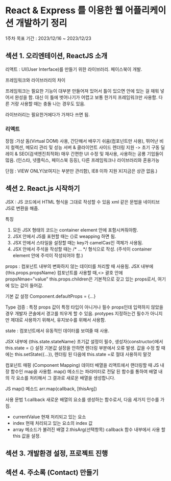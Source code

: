 # React & Express 를 이용한 웹 어플리케이션 개발하기 정리


1주차 목표 기간 : 2023/12/16 ~ 2023/12/23


## 섹션 1. 오리엔테이션, ReactJS 소개


리액트 : UI(User Interface)를 만들기 위한 라이브러리. 페이스북이 개발.


프레임워크와 라이브러리의 차이

프레임워크는 필요한 기능이 대부분 만들어져 있어서 틀이 있으면 안에 있는 걸 채워 넣어서 완성을 함.
대신 이 틀에 벗어나기가 어렵고 보통 한가지 프레임워크만 사용함. 다른 거랑 사용할 때는 충돌 나는 경우도 있음.

라이브러리는 필요한거에다가 가져다 쓰면 됨.

### 리액트


장점 :가상 돔(Virtual DOM) 사용, 간단해서 배우기 쉬움(컴포넌트만 사용), 뛰어난 비지 컬렉션, 메모리 관리 및 성능
서버 & 클라이언트 사이드 렌더링 지원 -> 초기 구동 딜레이 & SEO(검색엔진최적화)
매우 간편한 UI 수정 및 재사용, 사용하는 공룡 기업들이 많음. (인스타, 넷플릭스, 페이스북 등등), 다른 프레임워크나 라이브러리와 혼용가능


단점 : VIEW ONLY(보여지는 부분만 관리함), IE8 이하 지원 X(지금은 상관 없음.)


## 섹션 2. React.js 시작하기


 JSX : JS 코드에서 HTML 형식을 그대로 작성할 수 있음
       xml 같은 문법을 네이티브 JS로 변환을 해줌.
     
     
 특징
 
 
 1. 모든 JSX 형태의 코드는 container element 안에 포함시켜줘야함.
 2. JSX 안에서 JS를 표현할 때는 {}로 weapping 하면 됨.
 3. JSX 안에서 스타일을 설정할 때는 key가 camelCas인 객체가 사용됨.
 4. JSX 안에서 주석을 작성할 때는 /* ... */ 형식으로 작성.
   (주석이 container element 안에 주석이 작성되어야 함.)
 
 props : 컴포넌트 내부의 변화하지 않는 데이터를 처리할 때 사용됨.
 JSX 내부에 {this.props.propsName}
 컴포넌트를 사용할 때,<> 괄호 안에 propsNmae="value"
 this.props.children은 기본적으로 갖고 있는 props로서,
 <Cpnt> 여기에 있는 값이 들어감.</Cpnt>
 
 
 기본 값 설정
 Component.defaultProps = {...}
 
 
 Type 검증 : 특정 props 값이 특정 타입이 아니거나 필수 props인데 입력하지 않았을 경우 개발자 콘솔에서 경고를 띄우게 할 수 있음.
protypes 지정하는건 필수가 아니지만 제대로 사용하기 위해서, 유지보수를 위해서 사용함.
 
 
 state : 컴포넌트에서 유동적인 데이터를 보여줄 때 사용.
 
 
 JSX 내부에 {this.state.stateName}
 초기값 설정이 필수, 생성자(constructor)에서 this.state = {} 설정
 기본값 설정을 안하면 렌더링 부분에서 오류 발생.
 값을 수정 할 때에는 this.setState({...}), 렌더링 된 다음에 this.state =로 절대 사용하지 말것
 
 컴포넌트 매핑 (Component Mapping)
 데이터 배열을 리액트에서 랜더링할 때 JS 내장 함수인 map을 사용함.
 map() 메소드는 파라미터로 전달 된 함수를 통하여 배열 내의 각 요소를 처리해서 그 결과로 새로운 배열을 생성합니다.
 
 JS map() 메소드
 arr.map(callback, [thisArg])
 
 사용 문법
 1.callback 새로운 배열의 요소를 생성하는 함수로서, 다음 세가지 인수를 가짐.
  - currentValue 현재 처리되고 있는 요소
  - index 현재 처리되고 있는 요소의 index 값
  - array 메소드가 불려진 배열
 2.thisArg(선택항목) callback 함수 내부에서 사용 할 this 값을 설정.
 
 
## 섹션 3. 개발환경 설정, 프로젝트 진행

## 섹션 4. 주소록 (Contact) 만들기 
 
 
